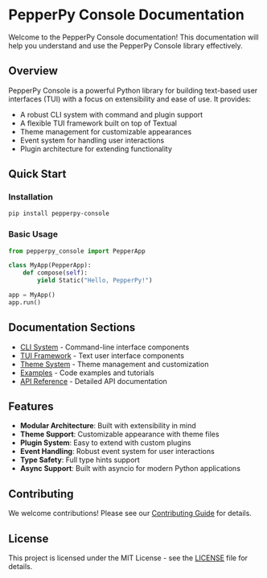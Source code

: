 # PepperPy Console Documentation

Welcome to the PepperPy Console documentation! This documentation will help you understand and use the PepperPy Console library effectively.

## Overview

PepperPy Console is a powerful Python library for building text-based user interfaces (TUI) with a focus on extensibility and ease of use. It provides:

- A robust CLI system with command and plugin support
- A flexible TUI framework built on top of Textual
- Theme management for customizable appearances
- Event system for handling user interactions
- Plugin architecture for extending functionality

## Quick Start

### Installation

```bash
pip install pepperpy-console
```

### Basic Usage

```python
from pepperpy_console import PepperApp

class MyApp(PepperApp):
    def compose(self):
        yield Static("Hello, PepperPy!")

app = MyApp()
app.run()
```

## Documentation Sections

- [CLI System](cli/index.md) - Command-line interface components
- [TUI Framework](tui/index.md) - Text user interface components
- [Theme System](themes/index.md) - Theme management and customization
- [Examples](examples/index.md) - Code examples and tutorials
- [API Reference](api/index.md) - Detailed API documentation

## Features

- **Modular Architecture**: Built with extensibility in mind
- **Theme Support**: Customizable appearance with theme files
- **Plugin System**: Easy to extend with custom plugins
- **Event Handling**: Robust event system for user interactions
- **Type Safety**: Full type hints support
- **Async Support**: Built with asyncio for modern Python applications

## Contributing

We welcome contributions! Please see our [Contributing Guide](CONTRIBUTING.md) for details.

## License

This project is licensed under the MIT License - see the [LICENSE](LICENSE) file for details. 